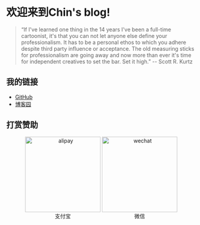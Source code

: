 # 欢迎来到Chin's blog!
> “If I've learned one thing in the 14 years I've been a full-time cartoonist, it's that you can not let anyone else define your professionalism. It has to be a personal ethos to which you adhere despite third party influence or acceptance. The old measuring sticks for professionalism are going away and now more than ever it's time for independent creatives to set the bar. Set it high.” -- Scott R. Kurtz

## 我的链接
- [GitHub](https://www.github.com/chinjinyu)
- [博客园](https://www.cnblogs.com/chinjinyu/)

## 打赏赞助
<div align='center'>
<div style='display: inline-block;'>
<img alt='alipay' src='https://cdn.jsdelivr.net/gh/chinjinyu/image-hosting-website@main/images/alipay.ico' width=200 height=200 />
<div>支付宝</div>
</div>
<div style='display: inline-block;'>
<img alt='wechat' src='https://cdn.jsdelivr.net/gh/chinjinyu/image-hosting-website@main/images/wechat.ico' width=200 height=200 />
<div>微信</div>
</div>
</div>
